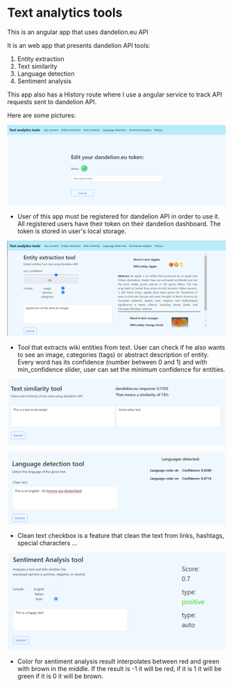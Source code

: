 # Text analytics tools

This is an angular app that uses dandelion.eu API

It is an web app that presents dandelion API tools:
  1. Entity extraction
  2. Text similarity 
  3. Language detection
  4. Sentiment analysis
  
This app also has a History route where I use a angular service to track API requests sent to dandelion API.

Here are some pictures:

![](images/1.png)
  - User of this app must be registered for dandelion API in order to use it. All registered users have their token on their dandelion dashboard.
    The token is stored in user's local storage.
  
![](images/2.png)
  - Tool that extracts wiki entities from text. User can check if he also wants to see an image, categories (tags) or abstract description of entity.
    Every word has its confidence (number between 0 and 1) and with min_confidence slider, user can set the minimum confidence for entities.
    
![](images/3.png)

![](images/4.png)
  - Clean text checkbox is a feature that clean the text from links, hashtags, special characters ...
  
![](images/5.png)
  - Color for sentiment analysis result interpolates between red and green with brown in the middle.
  If the result is -1 it will be red, if it is 1 it will be green if it is 0 it will be brown.
